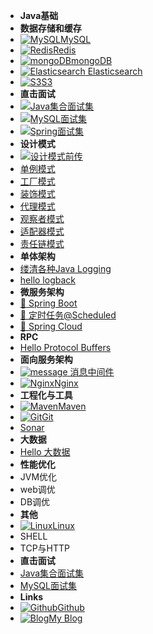 - **Java基础**
- **数据存储和缓存**
- [![MySQL](https://icongr.am/devicon/mysql-original.svg?&size=25)MySQL](data-store/MySQL/readMySQL.md)
- [![Redis](https://icongr.am/devicon/redis-original.svg?size=25)Redis](data-store/Redis/2.readRedis.md)
- [![mongoDB](https://icongr.am/devicon/mongodb-original.svg?&size=25)mongoDB]( https://redis.io/ )
- [![ **Elasticsearch** ](https://icongr.am/simple/elasticsearch.svg?&size=20) Elasticsearch]( https://redis.io/ )
- [![S3](https://icongr.am/devicon/amazonwebservices-original.svg?&size=25)S3]( https://aws.amazon.com/cn/s3/ )
- **直击面试**
- [![](https://icongr.am/material/basket.svg?size=25)Java集合面试集](interview/Collections-FAQ.md)
- [![](https://icongr.am/devicon/mysql-original-wordmark.svg?size=25)MySQL面试集](interview/MySQL-FAQ.md)
- [![](https://icongr.am/jam/flower.svg?size=25)Spring面试集](interview/Spring-FAQ.md)
- **设计模式**
- [![](https://icongr.am/jam/alien.svg?size=25)设计模式前传](design-pattern/Design-Pattern-Overview.md)
- [单例模式](design-pattern/Singleton-Pattern.md)
- [工厂模式](design-pattern/Factory-Pattern.md)
- [装饰模式](design-pattern/Decorator-Pattern.md)
- [代理模式](design-pattern/Proxy-Pattern.md)
- [观察者模式](design-pattern/Observer-Pattern.md)
- [适配器模式](design-pattern/Adapter-Pattern.md)
- [责任链模式](design-pattern/Chain-of-Responsibility-Pattern.md)
- **单体架构**
- [缕清各种Java Logging](logging/Java-Logging.md)
- [hello logback](logging/logback简单使用.md)
- **微服务架构**  
- [🍃 Spring Boot](springboot/Hello-SpringBoot.md)
- [🍃 定时任务@Scheduled](springboot/Spingboot定时任务@Scheduled.md)
- [🍃 Spring Cloud](https://spring.io/projects/spring-cloud)
- **RPC**
- [Hello Protocol Buffers](rpc/Hello-Protocol-Buffers.md)
- **面向服务架构**
- [![message](https://icongr.am/clarity/email.svg?&size=16) 消息中间件](message-queue/readMQ.md)
- [![Nginx](https://icongr.am/devicon/nginx-original.svg?&size=16)Nginx](nginx/nginx.md)
- **工程化与工具**
- [![Maven](https://icongr.am/devicon//fontawesome/maxcdn.svg?&size=16)Maven](logging/logback简单使用.md)
- [![Git](https://icongr.am/devicon/git-original.svg?&size=16)Git](logging/logback简单使用.md)
- [Sonar](https://www.sonarqube.org/)
- **大数据**
- [Hello 大数据](big-data/Hello-BigData.md)
- **性能优化**
- JVM优化
- web调优
- DB调优
- **其他**
- [![Linux](https://icongr.am/devicon/linux-original.svg?&size=16)Linux](linux/linux.md)
- SHELL
- TCP与HTTP
- **直击面试**
- [Java集合面试集](interview/Collections-FAQ.md)
- [MySQL面试集](interview/MySQL-FAQ.md)
- **Links**
- [![Github](https://icongram.jgog.in/simple/github.svg?color=808080&size=16)Github](https://github.com/jhildenbiddle/docsify-tabs)
- [![Blog](https://icongr.am/simple/aboutme.svg?colored&size=16)My Blog](https://www.lazyegg.net)